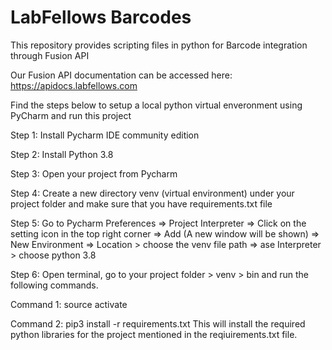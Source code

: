# LabFellows Barcodes

This repository provides scripting files in python for Barcode integration through Fusion API

Our Fusion API documentation can be accessed here: https://apidocs.labfellows.com


Find the steps below to setup a local python virtual enveronment using PyCharm and run this project

Step 1: Install Pycharm IDE community edition

Step 2: Install Python 3.8

Step 3: Open your project from Pycharm

Step 4: Create a new directory venv (virtual environment) under your project folder and make sure that you have requirements.txt file

Step 5: Go to Pycharm Preferences => Project Interpreter => Click on the setting icon in the top right corner => Add (A new window will be shown) => New Environment => Location > choose the venv file path => ase Interpreter > choose python 3.8

Step 6: Open terminal, go to your project folder > venv > bin  and run the following commands.

Command 1: source activate

Command 2: pip3 install -r requirements.txt
This will install the required python libraries for the project mentioned in the reqiuirements.txt file.



